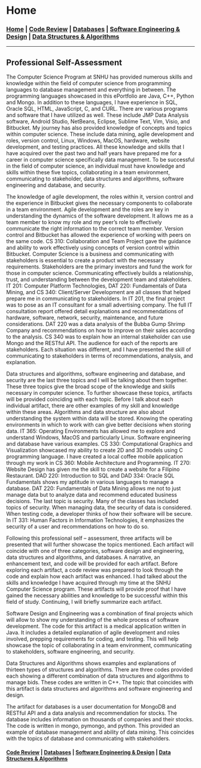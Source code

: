 # Home

### [Home](https://ihza430.github.io)  | [Code Review](/code_review.html) | [Databases](/databases.html) | [Software Engineering & Design](/software_design.html) | [Data Structures & Algorithms](/data_structures.html) 

---

## Professional Self-Assessment


The Computer Science Program at SNHU has provided numerous skills and knowledge within the field of computer science from programming languages to database management and everything in between. The programming languages showcased in this ePortfolio are Java, C++, Python and Mongo. In addition to these languages, I have experience in SQL, Oracle SQL, HTML, JavaScript, C, and CURL. There are various programs and software that I have utilized as well. These include JMP Data Analysis software, Android Studio, NetBeans, Eclipse, Sublime Text, Vim, Visio, and Bitbucket. My journey has also provided knowledge of concepts and topics within computer science. These include data mining, agile development and roles, version control, Linux, Windows, MacOS, hardware, website development, and testing practices. All these knowledge and skills that I have acquired over the past two and half years have prepared me for a career in computer science specifically data management. To be successful in the field of computer science, an individual must have knowledge and skills within these five topics, collaborating in a team environment, communicating to stakeholder, data structures and algorithms, software engineering and database, and security.

The knowledge of agile development, the roles within it, version control and the experience in Bitbucket gives the necessary components to collaborate in a team environment. Agile development and the roles are key in understanding the dynamics of the software development. It allows me as a team member to know my role and my peer’s role to effectively communicate the right information to the correct team member. Version control and Bitbucket has allowed the experience of working with peers on the same code. CS 310: Collaboration and Team Project gave the guidance and ability to work effectively using concepts of version control within Bitbucket. 
Computer Science is a business and communicating with stakeholders is essential to create a product with the necessary requirements. Stakeholders are the primary investors and fund the work for those in computer science. Communicating effectively builds a relationship, trust, and understanding between the development team and stakeholders. IT 201: Computer Platform Technologies, DAT 220: Fundamentals of Data Mining, and CS 340: Client/Server Development are all classes that helped prepare me in communicating to stakeholders. In IT 201, the final project was to pose as an IT consultant for a small advertising company. The full IT consultation report offered detail explanations and recommendations of hardware, software, network, security, maintenance, and future considerations. DAT 220 was a data analysis of the Bubba Gump Shrimp Company and recommendations on how to improve on their sales according to the analysis. CS 340 was to explain how an internal stakeholder can use Mongo and the RESTful API. The audience for each of the reports are stakeholders. Each situation was different, and I have presented the skill of communicating to stakeholders in terms of recommendations, analysis, and explanation. 

Data structures and algorithms, software engineering and database, and security are the last three topics and I will be talking about them together. These three topics give the broad scope of the knowledge and skills necessary in computer science. To further showcase these topics, artifacts will be provided coinciding with each topic. Before I talk about each individual artifact, there are other examples of my skill and knowledge within these areas. Algorithms and data structure are also about understanding the system within data will be stored. Knowing the operating environments in which to work with can give better decisions when storing data. IT 365: Operating Environments has allowed me to explore and understand Windows, MacOS and particularly Linux. Software engineering and database have various examples. CS 330: Computational Graphics and Visualization showcased my ability to create 2D and 3D models using C programming language. I have created a local coffee mobile application through my work in CS 360: Mobile Architecture and Programming. IT 270: Website Design has given me the skill to create a website for a Filipino Restaurant. DAD 220: Introduction to SQL and DAD 334:  Oracle SQL Fundamentals shows my aptitude in various languages to manage a database. DAT 220: Fundamentals of Data Mining allows me not to just manage data but to analyze data and recommend educated business decisions. The last topic is security. Many of the classes has included topics of security. When managing data, the security of data is considered. When testing code, a developer thinks of how their software will be secure. In IT 331: Human Factors in Information Technologies, it emphasizes the security of a user and recommendations on how to do so. 

Following this professional self – assessment, three artifacts will be presented that will further showcase the topics mentioned. Each artifact will coincide with one of three categories, software design and engineering, data structures and algorithms, and databases. A narrative, an enhancement text, and code will be provided for each artifact. Before exploring each artifact, a code review was prepared to look through the code and explain how each artifact was enhanced. I had talked about the skills and knowledge I have acquired through my time at the SNHU Computer Science program. These artifacts will provide proof that I have gained the necessary abilities and knowledge to be successful within this field of study. Continuing, I will briefly summarize each artifact.

Software Design and Engineering was a combination of final projects which will allow to show my understanding of the whole process of software development. The code for this artifact is a medical application written in Java. It includes a detailed explanation of agile development and roles involved, prepping requirements for coding, and testing. This will help showcase the topic of collaborating in a team environment, communicating to stakeholders, software engineering, and security. 

Data Structures and Algorithms shows examples and explanations of thirteen types of structures and algorithms. There are three codes provided each showing a different combination of data structures and algorithms to manage bids. These codes are written in C++. The topic that coincides with this artifact is data structures and algorithms and software engineering and design.

The artifact for databases is a user documentation for MongoDB and RESTful API and a data analysis and recommendation for stocks. The database includes information on thousands of companies and their stocks. The code is written in mongo, pymongo, and python. This provided an example of database management and ability of data mining. This coincides with the topics of database and communicating with stakeholders. 


#### [Code Review](/code_review.html) | [Databases](/databases.html) | [Software Engineering & Design](/software_design.html) | [Data Structures & Algorithms](/data_structures.html) 
